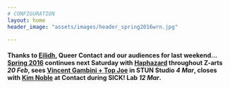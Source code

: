 ```yaml
---
# CONFIGURATION
layout: home
header_image: "assets/images/header_spring2016wrn.jpg"

---
```

#### Thanks to [Eilidh](/current/2016-spring/macaskill), Queer Contact and our audiences for last weekend… [Spring 2016](/current/2016-spring) continues next Saturday with [Haphazard](/current/2016-haphazard) throughout Z-arts *20 Feb*, sees [Vincent Gambini + Top Joe](/current/2016-spring/gambini) in STUN Studio *4 Mar*, closes with [Kim Noble](/current/2016-spring/noble) at Contact during SICK! Lab *12 Mar*.
